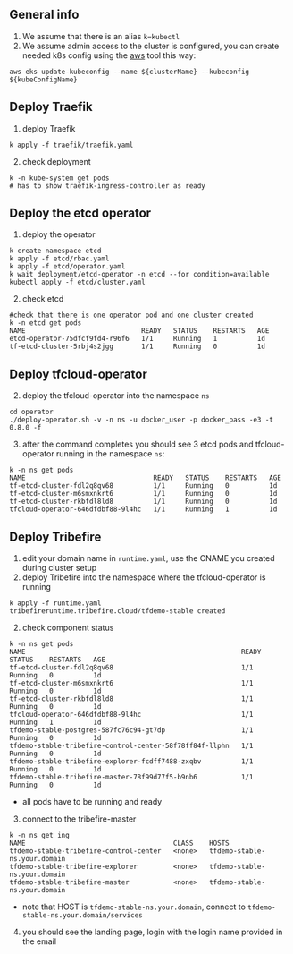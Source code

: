 ## General info
1. We assume that there is an alias `k=kubectl`
1. We assume admin access to the cluster is configured, you can create needed k8s config using the [aws](https://aws.amazon.com/cli/) tool this way:
```
aws eks update-kubeconfig --name ${clusterName} --kubeconfig ${kubeConfigName}
```

## Deploy Traefik
1. deploy Traefik
```
k apply -f traefik/traefik.yaml
```
2. check deployment
```
k -n kube-system get pods
# has to show traefik-ingress-controller as ready
```

## Deploy the etcd operator
1. deploy the operator
```
k create namespace etcd
k apply -f etcd/rbac.yaml
k apply -f etcd/operator.yaml
k wait deployment/etcd-operator -n etcd --for condition=available
kubectl apply -f etcd/cluster.yaml
```
2. check etcd
```
#check that there is one operator pod and one cluster created
k -n etcd get pods
NAME                             READY   STATUS    RESTARTS   AGE
etcd-operator-75dfcf9fd4-r96f6   1/1     Running   1          1d
tf-etcd-cluster-5rbj4s2jgg       1/1     Running   0          1d
```

## Deploy tfcloud-operator
2. deploy the tfcloud-operator into the namespace `ns`
```
cd operator
./deploy-operator.sh -v -n ns -u docker_user -p docker_pass -e3 -t 0.8.0 -f
```
3. after the command completes you should see 3 etcd pods and tfcloud-operator running in the namespace `ns`:
```
k -n ns get pods
NAME                                READY   STATUS    RESTARTS   AGE
tf-etcd-cluster-fdl2q8qv68          1/1     Running   0          1d
tf-etcd-cluster-m6smxnkrt6          1/1     Running   0          1d
tf-etcd-cluster-rkbfdl8ld8          1/1     Running   0          1d
tfcloud-operator-646dfdbf88-9l4hc   1/1     Running   1          1d
```

## Deploy Tribefire
1. edit your domain name in `runtime.yaml`, use the CNAME you created during cluster setup
1. deploy Tribefire into the namespace where the tfcloud-operator is running
```
k apply -f runtime.yaml 
tribefireruntime.tribefire.cloud/tfdemo-stable created
```
2. check component status
```
k -n ns get pods
NAME                                                      READY   STATUS    RESTARTS   AGE
tf-etcd-cluster-fdl2q8qv68                                1/1     Running   0          1d
tf-etcd-cluster-m6smxnkrt6                                1/1     Running   0          1d
tf-etcd-cluster-rkbfdl8ld8                                1/1     Running   0          1d
tfcloud-operator-646dfdbf88-9l4hc                         1/1     Running   1          1d
tfdemo-stable-postgres-587fc76c94-gt7dp                   1/1     Running   0          1d
tfdemo-stable-tribefire-control-center-58f78ff84f-llphn   1/1     Running   0          1d
tfdemo-stable-tribefire-explorer-fcdff7488-zxqbv          1/1     Running   0          1d
tfdemo-stable-tribefire-master-78f99d77f5-b9nb6           1/1     Running   0          1d
```
 * all pods have to be running and ready
3. connect to the tribefire-master
```
k -n ns get ing
NAME                                     CLASS    HOSTS
tfdemo-stable-tribefire-control-center   <none>   tfdemo-stable-ns.your.domain
tfdemo-stable-tribefire-explorer         <none>   tfdemo-stable-ns.your.domain
tfdemo-stable-tribefire-master           <none>   tfdemo-stable-ns.your.domain
```
 * note that HOST is `tfdemo-stable-ns.your.domain`, connect to `tfdemo-stable-ns.your.domain/services`
4. you should see the landing page, login with the login name provided in the email
